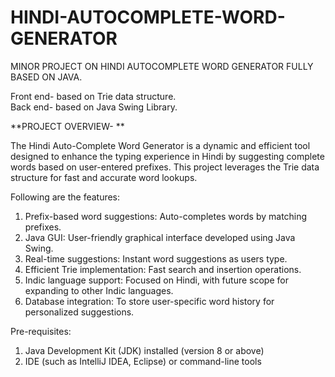 # HINDI-AUTOCOMPLETE-WORD-GENERATOR
MINOR PROJECT ON HINDI AUTOCOMPLETE WORD GENERATOR FULLY BASED ON JAVA.

Front end- based on Trie data structure.  
Back end- based on Java Swing Library.

**PROJECT OVERVIEW-   **

The Hindi Auto-Complete Word Generator is a dynamic and efficient tool designed to enhance the typing experience in Hindi by suggesting complete words based on user-entered prefixes. This project leverages the Trie data structure for fast and accurate word lookups.

Following are the features:
1) Prefix-based word suggestions: Auto-completes words by matching prefixes.
2) Java GUI: User-friendly graphical interface developed using Java Swing.
3) Real-time suggestions: Instant word suggestions as users type.
4) Efficient Trie implementation: Fast search and insertion operations.
5) Indic language support: Focused on Hindi, with future scope for expanding to other Indic languages.
6) Database integration: To store user-specific word history for personalized suggestions.

Pre-requisites:
1) Java Development Kit (JDK) installed (version 8 or above)
2) IDE (such as IntelliJ IDEA, Eclipse) or command-line tools
